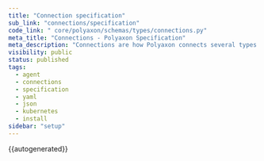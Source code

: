```yaml
---
title: "Connection specification"
sub_link: "connections/specification"
code_link: " core/polyaxon/schemas/types/connections.py"
meta_title: "Connections - Polyaxon Specification"
meta_description: "Connections are how Polyaxon connects several types of external system and resources to your operations."
visibility: public
status: published
tags:
  - agent
  - connections
  - specification
  - yaml
  - json
  - kubernetes
  - install
sidebar: "setup"
---
```


{{autogenerated}}
